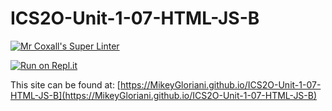 # ICS2O-Unit-1-07-HTML-JS-B

[![Mr Coxall's Super Linter](https://github.com/MikeyGloriani/ICS2O-Unit-1-07-HTML-JS-B/workflows/Mr%20Coxall's%20Super%20Linter/badge.svg)](https://github.com/MikeyGloriani/ICS2O-Unit-1-07-HTML-JS-B/actions/)

[![Run on Repl.it](https://repl.it/badge/github/MikeyGloriani/ICS2O-Unit-1-07-HTML-JS-B)](https://repl.it/github/MikeyGloriani/ICS2O-Unit-1-07-HTML-JS-B)

This site can be found at: [https://MikeyGloriani.github.io/ICS2O-Unit-1-07-HTML-JS-B](https://MikeyGloriani.github.io/ICS2O-Unit-1-07-HTML-JS-B)
